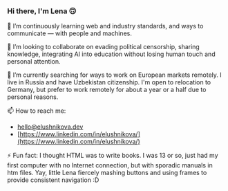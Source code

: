 ### Hi there, I'm Lena 🙃

🌱 I’m continuously learning web and industry standards, and ways to communicate — with people and machines.

👯 I’m looking to collaborate on evading political censorship, sharing knowledge, integrating AI into education without losing human touch and personal attention.

🔭 I’m currently searching for ways to work on European markets remotely. I live in Russia and have Uzbekistan citizenship. I'm open to relocation to Germany, but prefer to work remotely for about a year or a half due to personal reasons.

📫 How to reach me:
- [hello@elushnikova.dev](mailto:hello@elushnikova.dev)
- [https://www.linkedin.com/in/elushnikova/](https://www.linkedin.com/in/elushnikova/)

⚡ Fun fact: I thought HTML was to write books. I was 13 or so, just had my first computer with no Internet connection, but with sporadic manuals in htm files. Yay, little Lena fiercely mashing buttons and using frames to provide consistent navigation :D
